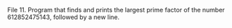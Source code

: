 File 11. Program that finds and prints the largest prime factor of the number 612852475143, followed by a new line.
